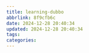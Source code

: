 ```yaml
---
title: learning-dubbo
abbrlink: 8f9cfb6c
date: 2024-12-28 20:40:34
updated: 2024-12-28 20:40:34
tags:
categories:
---
```

